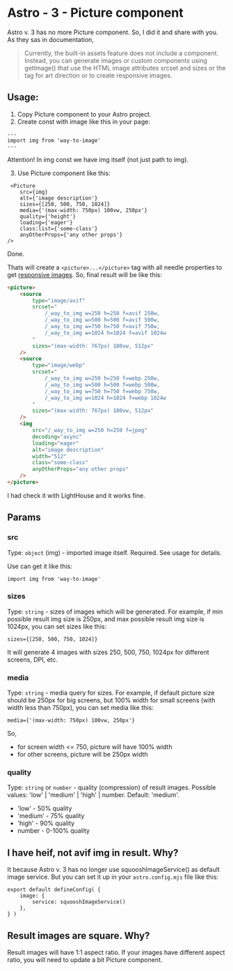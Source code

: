 # Astro - 3 - Picture component

Astro v. 3 has no more Picture component. So, I did it and share with you. As they sas in documentation,

> Currently, the built-in assets feature does not include a <Picture /> component. Instead, you can generate images or custom components using getImage() that use the HTML image attributes srcset and sizes or the <picture> tag for art direction or to create responsive images.

## Usage:

1. Copy Picture component to your Astro project.
2. Create const with image like this in your page:

```astro
---
import img from 'way-to-image'
---
```

Attention! In img const we have img itself (not just path to img).

3. Use Picture component like this:

```astro
 <Picture
	src={img}
	alt={'image description'}
	sizes={[250, 500, 750, 1024]}
	media={'(max-width: 750px) 100vw, 250px'}
	quality={'height'}
	loading={'eager'}
	class:list={'some-class'}
	anyOtherProps={'any other props'}
/>
```

Done.

Thats will create a `<picture>...</picture>` tag with all needle properties to get [responsive images](https://developer.mozilla.org/en-US/docs/Learn/HTML/Multimedia_and_embedding/Responsive_images#art_direction).
So, final result will be like this:

```html
<picture>
	<source
		type="image/avif"
		srcset="
			/_way_to_img w=250 h=250 f=avif 250w,
			/_way_to_img w=500 h=500 f=avif 500w,
			/_way_to_img w=750 h=750 f=avif 750w,
			/_way_to_img w=1024 h=1024 f=avif 1024w
		"
		sizes="(max-width: 767px) 100vw, 512px"
	/>
	<source
		type="image/webp"
		srcset="
			/_way_to_img w=250 h=250 f=webp 250w,
			/_way_to_img w=500 h=500 f=webp 500w,
			/_way_to_img w=750 h=750 f=webp 750w,
			/_way_to_img w=1024 h=1024 f=webp 1024w
		"
		sizes="(max-width: 767px) 100vw, 512px"
	/>
	<img
		src="/_way_to_img w=250 h=250 f=jpeg"
		decoding="async"
		loading="eager"
		alt="image description"
		width="512"
		class="some-class"
		anyOtherProps="any other props"
	/>
</picture>
```

I had check it with LightHouse and it works fine.

## Params

### src

Type: `object` (img) - imported image itself. Required. See usage for details.

Use can get it like this:

```astro
import img from 'way-to-image'
```

### sizes

Type: `string` - sizes of images which will be generated.
For example, if min possible result img size is 250px, and max possible result img size is 1024px, you can set sizes like this:

```astro
sizes={[250, 500, 750, 1024]}
```

It will generate 4 images with sizes 250, 500, 750, 1024px for different screens, DPI, etc.

### media

Type: `string` - media query for sizes. For example, if default picture size should be 250px for big screens, but 100% width for small screens (with width less than 750px), you can set media like this:

```astro
media={'(max-width: 750px) 100vw, 250px'}
```

So,

-   for screen width <= 750, picture will have 100% width
-   for other screens, picture will be 250px width

### quality

Type: `string` or `number` - quality (compression) of result images. Possible values: 'low' | 'medium' | 'high' | number. Default: 'medium'.

-   'low' - 50% quality
-   'medium' - 75% quality
-   'high' - 90% quality
-   number - 0-100% quality

## I have heif, not avif img in result. Why?

It because Astro v. 3 has no longer use squooshImageService() as default image service. But you can set it up in your `astro.config.mjs` file like this:

```
export default defineConfig( {
	image: {
		service: squooshImageService()
	},
} )
```

## Result images are square. Why?

Result images will have 1:1 aspect ratio. If your images have different aspect ratio, you will need to update a bit Picture component.
